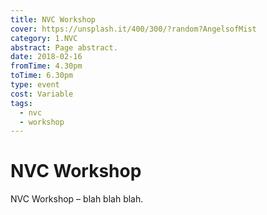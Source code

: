 ```yaml
---
title: NVC Workshop
cover: https://unsplash.it/400/300/?random?AngelsofMist
category: 1.NVC
abstract: Page abstract.
date: 2018-02-16
fromTime: 4.30pm
toTime: 6.30pm
type: event
cost: Variable
tags:
  - nvc
  - workshop
---
```


# NVC Workshop

NVC Workshop – blah blah blah.
